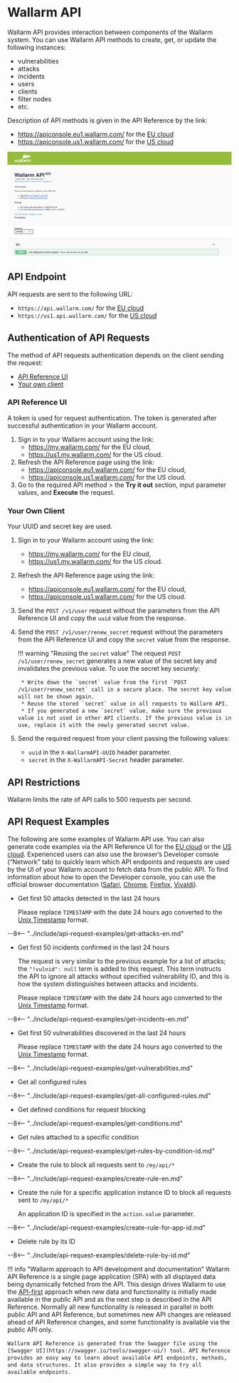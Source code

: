 # Wallarm API

Wallarm API provides interaction between components of the Wallarm system. You can use Wallarm API methods to create, get, or update the following instances:
* vulnerabilities
* attacks
* incidents
* users
* clients
* filter nodes
* etc.

Description of API methods is given in the API Reference by the link:
* https://apiconsole.eu1.wallarm.com/ for the [EU cloud](../about-wallarm-waf/overview.md#eu-cloud)
* https://apiconsole.us1.wallarm.com/ for the [US cloud](../about-wallarm-waf/overview.md#us-cloud)

![!Wallarm API Reference](../images/wallarm-api-reference.png)

## API Endpoint

API requests are sent to the following URL:
* `https://api.wallarm.com/` for the [EU cloud](../about-wallarm-waf/overview.md#eu-cloud)
* `https://us1.api.wallarm.com/` for the [US cloud](../about-wallarm-waf/overview.md#us-cloud)

## Authentication of API Requests

The method of API requests authentication depends on the client sending the request:
* [API Reference UI](#api-reference-ui)
* [Your own client](#your-own-client)

### API Reference UI

A token is used for request authentication. The token is generated after successful authentication in your Wallarm account.

1. Sign in to your Wallarm account using the link:
    * https://my.wallarm.com/ for the EU cloud,
    * https://us1.my.wallarm.com/ for the US cloud.
2. Refresh the API Reference page using the link:
    * https://apiconsole.eu1.wallarm.com/ for the EU cloud,
    * https://apiconsole.us1.wallarm.com/ for the US cloud.
3. Go to the required API method > the **Try it out** section, input parameter values, and **Execute** the request.

### Your Own Client

Your UUID and secret key are used.

1. Sign in to your Wallarm account using the link:
    * https://my.wallarm.com/ for the EU cloud,
    * https://us1.my.wallarm.com/ for the US cloud.
2. Refresh the API Reference page using the link:
    * https://apiconsole.eu1.wallarm.com/ for the EU cloud,
    * https://apiconsole.us1.wallarm.com/ for the US cloud.
3. Send the `POST /v1/user` request without the parameters from the API Reference UI and copy the `uuid` value from the response.
4. Send the `POST /v1/user/renew_secret` request without the parameters from the API Reference UI and copy the `secret` value from the response.

    !!! warning "Reusing the `secret` value"
        The request `POST /v1/user/renew_secret` generates a new value of the secret key and invalidates the previous value. To use the secret key securely:

        * Write down the `secret` value from the first `POST /v1/user/renew_secret` call in a secure place. The secret key value will not be shown again.
        * Reuse the stored `secret` value in all requests to Wallarm API.
        * If you generated a new `secret` value, make sure the previous value is not used in other API clients. If the previous value is in use, replace it with the newly generated secret value.
5. Send the required request from your client passing the following values:
    * `uuid` in the `X‑WallarmAPI‑UUID` header parameter.
    * `secret` in the `X‑WallarmAPI‑Secret` header parameter.

## API Restrictions

Wallarm limits the rate of API calls to 500 requests per second.

## API Request Examples

The following are some examples of Wallarm API use. You can also generate code examples via the API Reference UI for the [EU cloud](https://apiconsole.eu1.wallarm.com/) or the [US cloud](https://apiconsole.us1.wallarm.com/). Experienced users can also use the browser’s Developer console (“Network” tab) to quickly learn which API endpoints and requests are used by the UI of your Wallarm account to fetch data from the public API. To find information about how to open the Developer console, you can use the official browser documentation ([Safari](https://support.apple.com/guide/safari/use-the-developer-tools-in-the-develop-menu-sfri20948/mac), [Chrome](https://developers.google.com/web/tools/chrome-devtools/), [Firefox](https://developer.mozilla.org/en-US/docs/Tools), [Vivaldi](https://help.vivaldi.com/article/developer-tools/)).

* Get first 50 attacks detected in the last 24 hours

    Please replace `TIMESTAMP` with the date 24 hours ago converted to the [Unix Timestamp](https://www.unixtimestamp.com/) format.

--8<-- "../include/api-request-examples/get-attacks-en.md"

* Get first 50 incidents confirmed in the last 24 hours

    The request is very similar to the previous example for a list of attacks; the `"!vulnid": null` term is added to this request. This term instructs the API to ignore all attacks without specified vulnerability ID, and this is how the system distinguishes between attacks and incidents.

    Please replace `TIMESTAMP` with the date 24 hours ago converted to the [Unix Timestamp](https://www.unixtimestamp.com/) format.

--8<-- "../include/api-request-examples/get-incidents-en.md"

* Get first 50 vulnerabilities discovered in the last 24 hours

    Please replace `TIMESTAMP` with the date 24 hours ago converted to the [Unix Timestamp](https://www.unixtimestamp.com/) format.

--8<-- "../include/api-request-examples/get-vulnerabilities.md"

* Get all configured rules

--8<-- "../include/api-request-examples/get-all-configured-rules.md"

* Get defined conditions for request blocking

--8<-- "../include/api-request-examples/get-conditions.md"

* Get rules attached to a specific condition

--8<-- "../include/api-request-examples/get-rules-by-condition-id.md"

* Create the rule to block all requests sent to `/my/api/*`

--8<-- "../include/api-request-examples/create-rule-en.md"

* Create the rule for a specific application instance ID to block all requests sent to `/my/api/*`

    An application ID is specified in the `action.value` parameter.

--8<-- "../include/api-request-examples/create-rule-for-app-id.md"

* Delete rule by its ID

--8<-- "../include/api-request-examples/delete-rule-by-id.md"

!!! info "Wallarm approach to API development and documentation"
    Wallarm API Reference is a single page application (SPA) with all displayed data being dynamically fetched from the API. This design drives Wallarm to use the [API-first](https://swagger.io/resources/articles/adopting-an-api-first-approach/) approach when new data and functionality is initially made available in the public API and as the next step is described in the API Reference. Normally all new functionality is released in parallel in both public API and API Reference, but sometimes new API changes are released ahead of API Reference changes, and some functionality is available via the public API only.
    
    Wallarm API Reference is generated from the Swagger file using the [Swagger UI](https://swagger.io/tools/swagger-ui/) tool. API Reference provides an easy way to learn about available API endpoints, methods, and data structures. It also provides a simple way to try all available endpoints.
